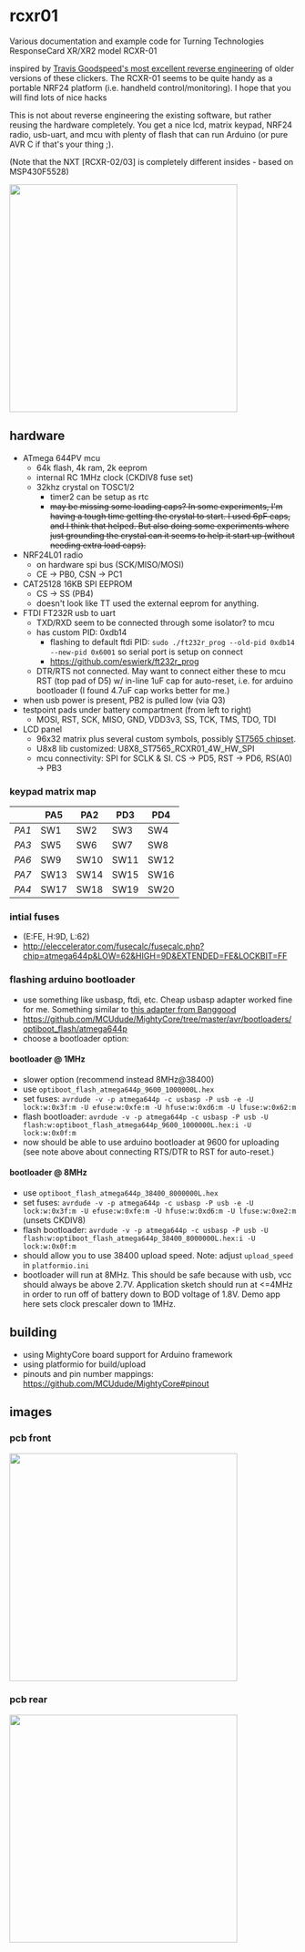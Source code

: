 # rcxr01
Various documentation and example code for Turning Technologies ResponseCard XR/XR2 model RCXR-01

inspired by [Travis Goodspeed's most excellent reverse engineering](http://travisgoodspeed.blogspot.com/2010/07/reversing-rf-clicker.html) of older versions of these clickers.
The RCXR-01 seems to be quite handy as a portable NRF24 platform (i.e. handheld control/monitoring). I hope that you will find lots of nice hacks

This is not about reverse engineering the existing software, but rather reusing the hardware completely. You get a nice lcd, matrix keypad, NRF24 radio, usb-uart, and mcu with plenty of flash that can run Arduino (or pure AVR C if that's your thing ;).

(Note that the NXT [RCXR-02/03] is completely different insides - based on MSP430F5528)

<img src="docs/rcxr_01_demo.jpg" width="400">

## hardware
* ATmega 644PV mcu
  * 64k flash, 4k ram, 2k eeprom
  * internal RC 1MHz clock (CKDIV8 fuse set)
  * 32khz crystal on TOSC1/2 
    * timer2 can be setup as rtc
    * ~~may be missing some loading caps? In some experiments, I'm having a tough time getting the crystal to start. I used 6pF caps, and I think that helped. But also doing some experiments where just grounding the crystal can it seems to help it start up (without needing extra load caps).~~
* NRF24L01 radio
  * on hardware spi bus (SCK/MISO/MOSI)
  * CE -> PB0, CSN -> PC1
* CAT25128 16KB SPI EEPROM
  * CS -> SS (PB4)
  * doesn't look like TT used the external eeprom for anything.
* FTDI FT232R usb to uart
  * TXD/RXD seem to be connected through some isolator? to mcu
  * has custom PID: 0xdb14
    * flashing to default ftdi PID: `sudo ./ft232r_prog --old-pid 0xdb14 --new-pid 0x6001` so serial port is setup on connect
    * https://github.com/eswierk/ft232r_prog
  * DTR/RTS not connected. May want to connect either these to mcu RST (top pad of D5) w/ in-line 1uF cap for auto-reset, i.e. for arduino bootloader (I found 4.7uF cap works better for me.)
* when usb power is present, PB2 is pulled low (via Q3)
* testpoint pads under battery compartment (from left to right)
  * MOSI, RST, SCK, MISO, GND, VDD3v3, SS, TCK, TMS, TDO, TDI
* LCD panel
  * 96x32 matrix plus several custom symbols, possibly [ST7565 chipset](https://edeca.net/pages/the-st7565-display-controller/).  
  * U8x8 lib customized: U8X8_ST7565_RCXR01_4W_HW_SPI
  * mcu connectivity: SPI for SCLK & SI. CS -> PD5, RST -> PD6, RS(A0) -> PB3

### keypad matrix map
|       |  PA5 |  PA2 |  PD3 |  PD4 |
| ----- | ---- | ---- | ---- | ---- |
| *PA1* |  SW1 |  SW2 |  SW3 |  SW4 |
| *PA3* |  SW5 |  SW6 |  SW7 |  SW8 |
| *PA6* |  SW9 | SW10 | SW11 | SW12 |
| *PA7* | SW13 | SW14 | SW15 | SW16 |
| *PA4* | SW17 | SW18 | SW19 | SW20 |

### intial fuses
 * (E:FE, H:9D, L:62)
 * http://eleccelerator.com/fusecalc/fusecalc.php?chip=atmega644p&LOW=62&HIGH=9D&EXTENDED=FE&LOCKBIT=FF

### flashing arduino bootloader
 * use something like usbasp, ftdi, etc. Cheap usbasp adapter worked fine for me. Something similar to [this adapter from Banggood](https://www.banggood.com/USBASP-USBISP-3_3-5V-AVR-Downloader-Programmer-With-ATMEGA8-ATMEGA128-p-934425.html?p=WX0407753399201409DA)
 * https://github.com/MCUdude/MightyCore/tree/master/avr/bootloaders/optiboot_flash/atmega644p
 * choose a bootloader option:
#### bootloader @ 1MHz
  * slower option (recommend instead 8MHz@38400)
  * use `optiboot_flash_atmega644p_9600_1000000L.hex` 
  * set fuses: `avrdude -v -p atmega644p -c usbasp -P usb -e -U lock:w:0x3f:m -U efuse:w:0xfe:m -U hfuse:w:0xd6:m -U lfuse:w:0x62:m`
  * flash bootloader: `avrdude -v -p atmega644p -c usbasp -P usb -U flash:w:optiboot_flash_atmega644p_9600_1000000L.hex:i -U lock:w:0x0f:m`
  * now should be able to use arduino bootloader at 9600 for uploading (see note above about connecting RTS/DTR to RST for auto-reset.)
#### bootloader @ 8MHz
  * use `optiboot_flash_atmega644p_38400_8000000L.hex`
  * set fuses: `avrdude -v -p atmega644p -c usbasp -P usb -e -U lock:w:0x3f:m -U efuse:w:0xfe:m -U hfuse:w:0xd6:m -U lfuse:w:0xe2:m` (unsets CKDIV8)
  * flash bootloader: `avrdude -v -p atmega644p -c usbasp -P usb -U flash:w:optiboot_flash_atmega644p_38400_8000000L.hex:i -U lock:w:0x0f:m`
  * should allow you to use 38400 upload speed. Note: adjust `upload_speed` in `platformio.ini`
  * bootloader will run at 8MHz. This should be safe because with usb, vcc should always be above 2.7V. Application sketch should run at <=4MHz in order to run off of battery down to BOD voltage of 1.8V. Demo app here sets clock prescaler down to 1MHz.
   
## building
 * using MightyCore board support for Arduino framework
 * using platformio for build/upload
 * pinouts and pin number mappings: https://github.com/MCUdude/MightyCore#pinout

## images
### pcb front
<img src="docs/rcxr_01_front_pcb.jpg" width="400">

### pcb rear
<img src="docs/rcxr_01_rear_pcb.jpg" width="400">
